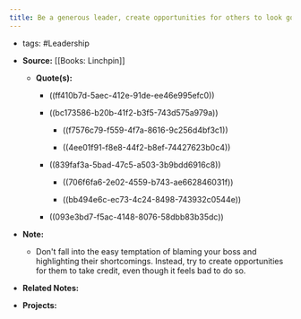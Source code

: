 ```yaml
---
title: Be a generous leader, create opportunities for others to look good
---
```


- tags: #Leadership

- **Source:** [[Books: Linchpin]]
	 - **Quote(s):**
		 - ((ff410b7d-5aec-412e-91de-ee46e995efc0))

		 - ((bc173586-b20b-41f2-b3f5-743d575a979a))
			 - ((f7576c79-f559-4f7a-8616-9c256d4bf3c1))

			 - ((4ee01f91-f8e8-44f2-b8ef-74427623b0c4))

		 - ((839faf3a-5bad-47c5-a503-3b9bdd6916c8))
			 - ((706f6fa6-2e02-4559-b743-ae662846031f))

			 - ((bb494e6c-ec73-4c24-8498-743932c0544e))

		 - ((093e3bd7-f5ac-4148-8076-58dbb83b35dc))

- **Note:**
	 - Don't fall into the easy temptation of  blaming  your boss and highlighting their shortcomings. Instead, try to create opportunities for them to take credit, even though it feels bad to do so. 

- **Related Notes:**

- **Projects:**
